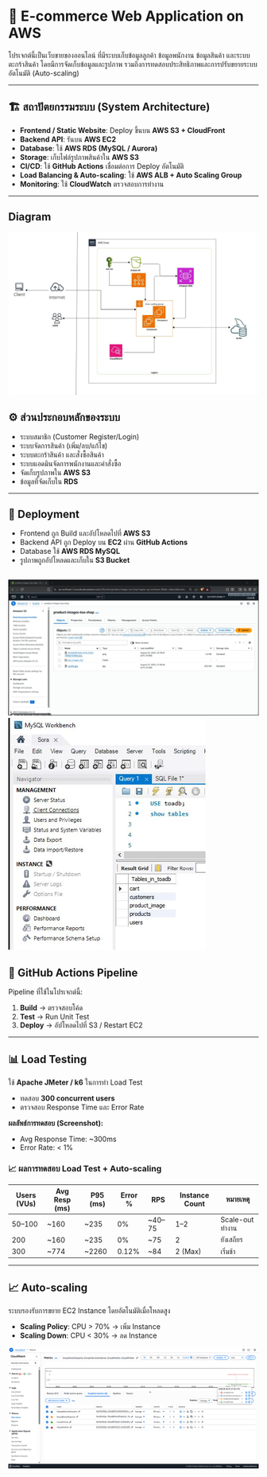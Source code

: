 # 🛒 E-commerce Web Application on AWS  

โปรเจกต์นี้เป็นเว็บขายของออนไลน์ ที่มีระบบเก็บข้อมูลลูกค้า ข้อมูลพนักงาน ข้อมูลสินค้า และระบบตะกร้าสินค้า โดยมีการจัดเก็บข้อมูลและรูปภาพ รวมถึงการทดสอบประสิทธิภาพและการปรับขยายระบบอัตโนมัติ (Auto-scaling)  

---

## 🏗️ สถาปัตยกรรมระบบ (System Architecture)  
- **Frontend / Static Website**: Deploy ขึ้นบน **AWS S3 + CloudFront**  
- **Backend API**: รันบน **AWS EC2**  
- **Database**: ใช้ **AWS RDS (MySQL / Aurora)**  
- **Storage**: เก็บไฟล์รูปภาพสินค้าใน **AWS S3**  
- **CI/CD**: ใช้ **GitHub Actions** เชื่อมต่อการ Deploy อัตโนมัติ  
- **Load Balancing & Auto-scaling**: ใช้ **AWS ALB + Auto Scaling Group**  
- **Monitoring**: ใช้ **CloudWatch** ตรวจสอบการทำงาน  

---
##  Diagram
![System Diagram](img_md/Diagram.JPG)
## ⚙️ ส่วนประกอบหลักของระบบ  
- ระบบสมาชิก (Customer Register/Login)  
- ระบบจัดการสินค้า (เพิ่ม/ลบ/แก้ไข)  
- ระบบตะกร้าสินค้า และสั่งซื้อสินค้า  
- ระบบแอดมินจัดการพนักงานและคำสั่งซื้อ  
- จัดเก็บรูปภาพใน **AWS S3**  
- ข้อมูลที่จัดเก็บใน **RDS**  

---

## 🚀 Deployment  
- Frontend ถูก Build และอัปโหลดไปที่ **AWS S3**  
- Backend API ถูก Deploy บน **EC2** ผ่าน **GitHub Actions**  
- Database ใช้ **AWS RDS MySQL**  
- รูปภาพถูกอัปโหลดและเก็บใน **S3 Bucket**  

![System Diagram](img_md/Capture1.JPG)
![System Diagram](img_md/Capture5.JPG)
---

## 🔄 GitHub Actions Pipeline  
Pipeline ที่ใช้ในโปรเจกต์นี้:  
1. **Build** → ตรวจสอบโค้ด  
2. **Test** → Run Unit Test  
3. **Deploy** → อัปโหลดไปที่ S3 / Restart EC2  

---

## 📊 Load Testing  
ใช้ **Apache JMeter / k6** ในการทำ Load Test  
- ทดสอบ **300 concurrent users**  
- ตรวจสอบ Response Time และ Error Rate  

**ผลลัพธ์การทดสอบ (Screenshot):**  
- Avg Response Time: ~300ms  
- Error Rate: < 1%  

### 📈 ผลการทดสอบ Load Test + Auto-scaling  

| Users (VUs) | Avg Resp (ms) | P95 (ms) | Error % | RPS     | Instance Count | หมายเหตุ            |
| ----------- | ------------- | -------- | ------- | ------- | -------------- | ------------------- |
| 50–100      | ~160         | ~235    | 0%      | ~40–75 | 1–2            | Scale-out ทำงาน     |
| 200         | ~160         | ~235    | 0%      | ~75    | 2              | ยังเสถียร           |
| 300         | ~774         | ~2260   | 0.12%   | ~84    | 2 (Max)        | เริ่มช้า |

---

## 📈 Auto-scaling  
ระบบรองรับการขยาย EC2 Instance โดยอัตโนมัติเมื่อโหลดสูง  
- **Scaling Policy**: CPU > 70% → เพิ่ม Instance  
- **Scaling Down**: CPU < 30% → ลด Instance  

![System Diagram](img_md/scal.png)
